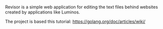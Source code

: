 Revisor is a simple web application for editing the text files behind websites created by applications like Luminos.

The project is based this tutorial:
https://golang.org/doc/articles/wiki/